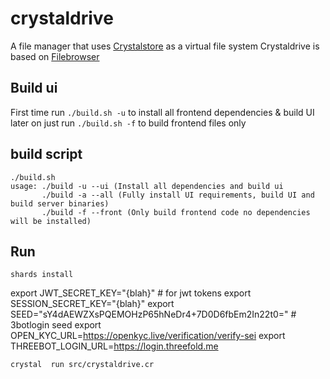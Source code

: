 # crystaldrive

A file manager that uses [Crystalstore](https://github.com/crystaluniverse/crystalstore) as a virtual file system
Crystaldrive is based on [Filebrowser](https://filebrowser.org/)

## Build ui

First time run `./build.sh -u` to install all frontend dependencies & build UI
later on just run `./build.sh -f` to build frontend files only

## build script
```
./build.sh 
usage: ./build -u --ui (Install all dependencies and build ui
       ./build -a --all (Fully install UI requirements, build UI and build server binaries)
       ./build -f --front (Only build frontend code no dependencies will be installed)

```

## Run
```
shards install
```
export JWT_SECRET_KEY="{blah}" # for jwt tokens
export SESSION_SECRET_KEY="{blah}"
export SEED="sY4dAEWZXsPQEMOHzP65hNeDr4+7D0D6fbEm2In22t0="  # 3botlogin seed
export OPEN_KYC_URL=https://openkyc.live/verification/verify-sei
export THREEBOT_LOGIN_URL=https://login.threefold.me
```
crystal  run src/crystaldrive.cr
```